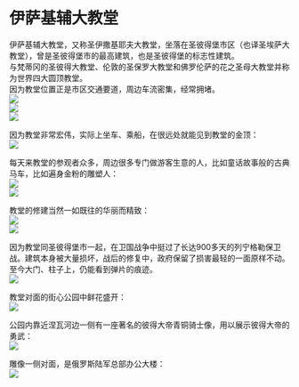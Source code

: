 # 伊萨基辅大教堂 
伊萨基辅大教堂，又称圣伊撒基耶夫大教堂，坐落在圣彼得堡市区（也译圣埃萨大教堂），曾是圣彼得堡市的最高建筑，也是圣彼得堡的标志性建筑。  
与梵蒂冈的圣彼得大教堂、伦敦的圣保罗大教堂和佛罗伦萨的花之圣母大教堂并称为世界四大圆顶教堂。  
因为教堂位置正是市区交通要道，周边车流密集，经常拥堵。  
![](imgs/IMG_20230601_140354.dest.jpg)  
![](imgs/IMG_20230601_141754.dest.jpg)  
![](imgs/IMG_20230601_140204.dest.jpg)  

因为教堂非常宏伟，实际上坐车、乘船，在很远处就能见到教堂的金顶：  
![](imgs/IMG_20230601_135034.dest.jpg)  

每天来教堂的参观者众多，周边很多专门做游客生意的人，比如童话故事般的古典马车，比如遍身金粉的雕塑人：  
![](imgs/IMG_20230601_142834.dest.jpg)  
![](imgs/IMG_20230601_142446.dest.jpg)  

教堂的修建当然一如既往的华丽而精致：  
![](imgs/IMG_20230601_141955.dest.jpg)  
![](imgs/IMG_20230601_142023.dest.jpg)  

因为教堂同圣彼得堡市一起，在卫国战争中挺过了长达900多天的列宁格勒保卫战。建筑本身被大量损坏，战后的修复中，政府保留了损害最轻的一面原样不动。至今大门、柱子上，仍能看到弹片的痕迹。  
![](imgs/IMG_20230601_141910.dest.jpg)  

教堂对面的街心公园中鲜花盛开：  
![](imgs/IMG_20230601_140257.dest.jpg)  

公园内靠近涅瓦河边一侧有一座著名的彼得大帝青铜骑士像，用以展示彼得大帝的勇武：  
![](imgs/IMG_20230601_140730.dest.jpg)  

雕像一侧对面，是俄罗斯陆军总部办公大楼：  
![](imgs/IMG_20230601_141130.dest.jpg)  
